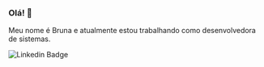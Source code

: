 ### Olá! 👋

Meu nome é Bruna e atualmente estou trabalhando como desenvolvedora de sistemas.

![Linkedin Badge](https://img.shields.io/badge/-Linkedin-blue?style=flat-square&logo=Linkedin&logoColor=white&link=https://www.linkedin.com/in/bruna-barros-8180a4213/)
<!--
**brunanunesbarros/brunanunesbarros** is a ✨ _special_ ✨ repository because its `README.md` (this file) appears on your GitHub profile. -->

